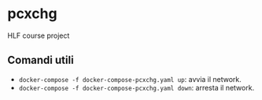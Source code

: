 # pcxchg
HLF course project

## Comandi utili
 - `docker-compose -f docker-compose-pcxchg.yaml up`: avvia il network.
 - `docker-compose -f docker-compose-pcxchg.yaml down`: arresta il network.
